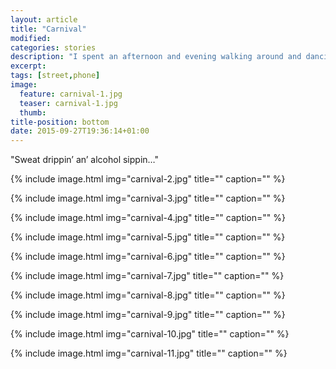 ```yaml
---
layout: article
title: "Carnival"
modified:
categories: stories
description: "I spent an afternoon and evening walking around and dancing at Carnival. Photos taken on my iPhone."
excerpt:
tags: [street,phone]
image:
  feature: carnival-1.jpg
  teaser: carnival-1.jpg
  thumb:
title-position: bottom
date: 2015-09-27T19:36:14+01:00
---
```


"Sweat drippin’ an’ alcohol sippin…"

{% include image.html img="carnival-2.jpg" title="" caption="" %}




{% include image.html img="carnival-3.jpg" title="" caption="" %}




{% include image.html img="carnival-4.jpg" title="" caption="" %}




{% include image.html img="carnival-5.jpg" title="" caption="" %}




{% include image.html img="carnival-6.jpg" title="" caption="" %}




{% include image.html img="carnival-7.jpg" title="" caption="" %}




{% include image.html img="carnival-8.jpg" title="" caption="" %}




{% include image.html img="carnival-9.jpg" title="" caption="" %}



{% include image.html img="carnival-10.jpg" title="" caption="" %}



{% include image.html img="carnival-11.jpg" title="" caption="" %}



